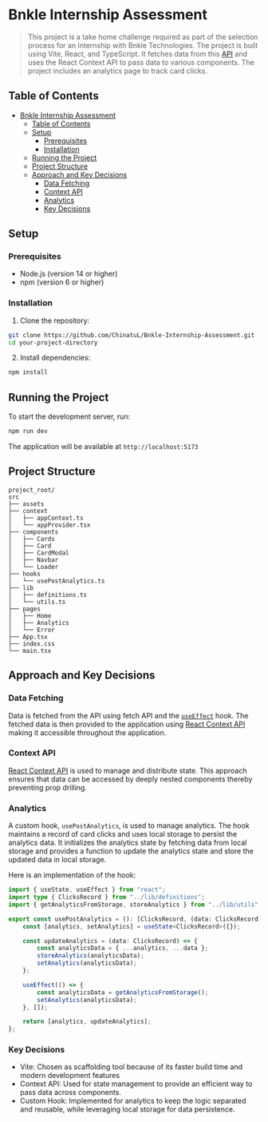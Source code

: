 # Bnkle Internship Assessment
> This project is a take home challenge required as part of the selection process for an Internship with Bnkle Technologies.
The project is built using Vite, React, and TypeScript. It fetches data from this [API](https://my-json-server.typicode.com/Codeinwp/front-end-internship-api/posts) and uses the React Context API to pass data to various components. The project includes an analytics page to track card clicks.

## Table of Contents
- [Bnkle Internship Assessment](#bnkle-internship-assessment)
  - [Table of Contents](#table-of-contents)
  - [Setup](#setup)
    - [Prerequisites](#prerequisites)
    - [Installation](#installation)
  - [Running the Project](#running-the-project)
  - [Project Structure](#project-structure)
  - [Approach and Key Decisions](#approach-and-key-decisions)
    - [Data Fetching](#data-fetching)
    - [Context API](#context-api)
    - [Analytics](#analytics)
    - [Key Decisions](#key-decisions)
## Setup

### Prerequisites
  - Node.js (version 14 or higher)
  - npm (version 6 or higher)

### Installation
1. Clone the repository:
```bash
git clone https://github.com/ChinatuL/Bnkle-Internship-Assessment.git
cd your-project-directory
```
2. Install dependencies:
```bash
npm install
```

## Running the Project
To start the development server, run:
```bash
npm run dev
```
The application will be available at `http://localhost:5173`

## Project Structure
```
project_root/
src
├── assets
├── context
│   ├── appContext.ts
│   └── appProvider.tsx
├── components
│   ├── Cards
│   ├── Card
│   ├── CardModal
│   ├── Navbar
│   └── Loader
├── hooks
│   └── usePostAnalytics.ts
├── lib
│   ├── definitions.ts
│   └── utils.ts
├── pages
│   ├── Home
│   ├── Analytics
│   └── Error
├── App.tsx
├── index.css
└── main.tsx

```

## Approach and Key Decisions

### Data Fetching
Data is fetched from the API using fetch API and the [`useEffect`](https://react.dev/reference/react/useEffect) hook. The fetched data is then provided to the application using [React Context API](https://react.dev/learn/passing-data-deeply-with-context) making it accessible throughout the application.

### Context API
[React Context API](https://react.dev/learn/passing-data-deeply-with-context) is used to manage and distribute state. This approach ensures that data can be accessed by deeply nested components thereby preventing prop drilling.

### Analytics
A custom hook, `usePostAnalytics`, is used to manage analytics. The hook maintains a record of card clicks and uses local storage to persist the analytics data. It initializes the analytics state by fetching data from local storage and provides a function to update the analytics state and store the updated data in local storage.

Here is an implementation of the hook:
```typescript
import { useState, useEffect } from "react";
import type { ClicksRecord } from "../lib/definitions";
import { getAnalyticsFromStorage, storeAnalytics } from "../lib/utils";

export const usePostAnalytics = (): [ClicksRecord, (data: ClicksRecord) => void] => {
    const [analytics, setAnalytics] = useState<ClicksRecord>({});

    const updateAnalytics = (data: ClicksRecord) => {
        const analyticsData = { ...analytics, ...data };
        storeAnalytics(analyticsData);
        setAnalytics(analyticsData);
    };

    useEffect(() => {
        const analyticsData = getAnalyticsFromStorage();
        setAnalytics(analyticsData);
    }, []);

    return [analytics, updateAnalytics];
};

```

### Key Decisions
- Vite: Chosen as scaffolding tool because of its faster build time and modern development features
- Context API: Used for state management to provide an efficient way to pass data across components.
- Custom Hook: Implemented for analytics to keep the logic separated and reusable, while leveraging local storage for data persistence.



